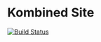 # Kombined Site
[![Build Status](https://travis-ci.org/sdutry/kombined-site.svg?branch=master)](https://travis-ci.org/sdutry/kombined-site)